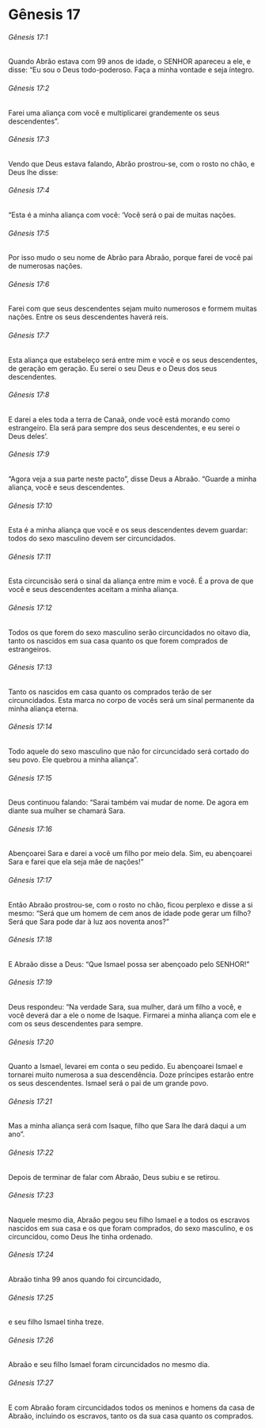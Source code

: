 # Gênesis 17

###### Gênesis 17:1

Quando Abrão estava com 99 anos de idade, o SENHOR apareceu a ele, e disse: “Eu sou o Deus todo-poderoso. Faça a minha vontade e seja íntegro.

###### Gênesis 17:2

Farei uma aliança com você e multiplicarei grandemente os seus descendentes”.

###### Gênesis 17:3

Vendo que Deus estava falando, Abrão prostrou-se, com o rosto no chão, e Deus lhe disse:

###### Gênesis 17:4

“Esta é a minha aliança com você: ‘Você será o pai de muitas nações.

###### Gênesis 17:5

Por isso mudo o seu nome de Abrão para Abraão, porque farei de você pai de numerosas nações.

###### Gênesis 17:6

Farei com que seus descendentes sejam muito numerosos e formem muitas nações. Entre os seus descendentes haverá reis.

###### Gênesis 17:7

Esta aliança que estabeleço será entre mim e você e os seus descendentes, de geração em geração. Eu serei o seu Deus e o Deus dos seus descendentes.

###### Gênesis 17:8

E darei a eles toda a terra de Canaã, onde você está morando como estrangeiro. Ela será para sempre dos seus descendentes, e eu serei o Deus deles’.

###### Gênesis 17:9

“Agora veja a sua parte neste pacto”, disse Deus a Abraão. “Guarde a minha aliança, você e seus descendentes.

###### Gênesis 17:10

Esta é a minha aliança que você e os seus descendentes devem guardar: todos do sexo masculino devem ser circuncidados.

###### Gênesis 17:11

Esta circuncisão será o sinal da aliança entre mim e você. É a prova de que você e seus descendentes aceitam a minha aliança.

###### Gênesis 17:12

Todos os que forem do sexo masculino serão circuncidados no oitavo dia, tanto os nascidos em sua casa quanto os que forem comprados de estrangeiros.

###### Gênesis 17:13

Tanto os nascidos em casa quanto os comprados terão de ser circuncidados. Esta marca no corpo de vocês será um sinal permanente da minha aliança eterna.

###### Gênesis 17:14

Todo aquele do sexo masculino que não for circuncidado será cortado do seu povo. Ele quebrou a minha aliança”.

###### Gênesis 17:15

Deus continuou falando: “Sarai também vai mudar de nome. De agora em diante sua mulher se chamará Sara.

###### Gênesis 17:16

Abençoarei Sara e darei a você um filho por meio dela. Sim, eu abençoarei Sara e farei que ela seja mãe de nações!”

###### Gênesis 17:17

Então Abraão prostrou-se, com o rosto no chão, ficou perplexo e disse a si mesmo: “Será que um homem de cem anos de idade pode gerar um filho? Será que Sara pode dar à luz aos noventa anos?”

###### Gênesis 17:18

E Abraão disse a Deus: “Que Ismael possa ser abençoado pelo SENHOR!”

###### Gênesis 17:19

Deus respondeu: “Na verdade Sara, sua mulher, dará um filho a você, e você deverá dar a ele o nome de Isaque. Firmarei a minha aliança com ele e com os seus descendentes para sempre.

###### Gênesis 17:20

Quanto a Ismael, levarei em conta o seu pedido. Eu abençoarei Ismael e tornarei muito numerosa a sua descendência. Doze príncipes estarão entre os seus descendentes. Ismael será o pai de um grande povo.

###### Gênesis 17:21

Mas a minha aliança será com Isaque, filho que Sara lhe dará daqui a um ano”.

###### Gênesis 17:22

Depois de terminar de falar com Abraão, Deus subiu e se retirou.

###### Gênesis 17:23

Naquele mesmo dia, Abraão pegou seu filho Ismael e a todos os escravos nascidos em sua casa e os que foram comprados, do sexo masculino, e os circuncidou, como Deus lhe tinha ordenado.

###### Gênesis 17:24

Abraão tinha 99 anos quando foi circuncidado,

###### Gênesis 17:25

e seu filho Ismael tinha treze.

###### Gênesis 17:26

Abraão e seu filho Ismael foram circuncidados no mesmo dia.

###### Gênesis 17:27

E com Abraão foram circuncidados todos os meninos e homens da casa de Abraão, incluindo os escravos, tanto os da sua casa quanto os comprados.

